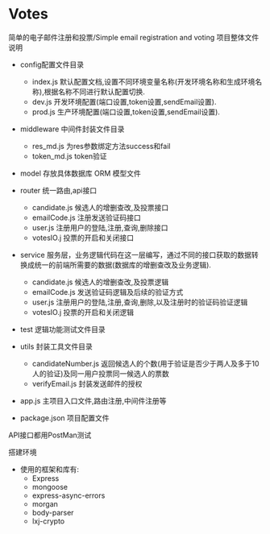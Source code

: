 # Votes
简单的电子邮件注册和投票/Simple email registration and voting
项目整体文件说明

- config配置文件目录
  - index.js  默认配置文档,设置不同环境变量名称(开发环境名称和生成环境名称),根据名称不同进行默认配置切换.
  - dev.js  开发环境配置(端口设置,token设置,sendEmail设置).
  - prod.js  生产环境配置(端口设置,token设置,sendEmail设置).
- middleware   中间件封装文件目录
  - res_md.js  为res参数绑定方法success和fail
  - token_md.js  token验证
- model   存放具体数据库 ORM 模型文件

- router   统一路由,api接口
  - candidate.js   候选人的增删查改,及投票接口
  - emailCode.js  注册发送验证码接口
  - user.js   注册用户的登陆,注册,查询,删除接口
  - votesIO.j  投票的开启和关闭接口   
- service  服务层，业务逻辑代码在这一层编写，通过不同的接口获取的数据转换成统一的前端所需要的数据(数据库的增删查改及业务逻辑).
  - candidate.js  候选人的增删查改,及投票逻辑
  - emailCode.js  发送验证码逻辑及后续的验证方式
  - user.js 注册用户的登陆,注册,查询,删除,以及注册时的验证码验证逻辑
  - votesIO.j  投票的开启和关闭逻辑
- test   逻辑功能测试文件目录
- utils   封装工具文件目录
  - candidateNumber.js  返回候选人的个数(用于验证是否少于两人及多于10人的验证)及同一用户投票同一候选人的票数
  - verifyEmail.js  封装发送邮件的授权
- app.js 主项目入口文件,路由注册,中间件注册等
- package.json 项目配置文件

API接口都用PostMan测试

搭建环境

- 使用的框架和库有:
  - Express
  - mongoose
  - express-async-errors
  - morgan
  - body-parser
  - lxj-crypto
